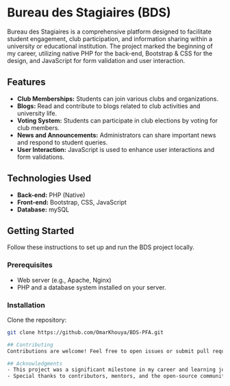 # Bureau des Stagiaires (BDS)

Bureau des Stagiaires is a comprehensive platform designed to facilitate student engagement, club participation, and information sharing within a university or educational institution. The project marked the beginning of my career, utilizing native PHP for the back-end, Bootstrap & CSS for the design, and JavaScript for form validation and user interaction.

## Features

- **Club Memberships:** Students can join various clubs and organizations.
- **Blogs:** Read and contribute to blogs related to club activities and university life.
- **Voting System:** Students can participate in club elections by voting for club members.
- **News and Announcements:** Administrators can share important news and respond to student queries.
- **User Interaction:** JavaScript is used to enhance user interactions and form validations.

## Technologies Used

- **Back-end:** PHP (Native)
- **Front-end:** Bootstrap, CSS, JavaScript
- **Database:** mySQL

## Getting Started

Follow these instructions to set up and run the BDS project locally.

### Prerequisites

- Web server (e.g., Apache, Nginx)
- PHP and a database system installed on your server.

### Installation

Clone the repository:

   ```bash
   git clone https://github.com/OmarKhouya/BDS-PFA.git

## Contributing
Contributions are welcome! Feel free to open issues or submit pull requests to improve the project.

## Acknowledgments
- This project was a significant milestone in my career and learning journey.
- Special thanks to contributors, mentors, and the open-source community.
